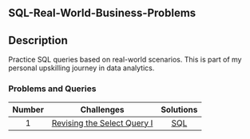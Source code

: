 ## SQL-Real-World-Business-Problems

## Description
Practice SQL queries based on real-world scenarios.
This is part of my personal upskilling journey in data analytics.

### Problems and Queries 

| Number | Challenges | Solutions |
|:------:|------------|:---------:|
| 1 | [Revising the Select Query I](https://github.com/SnehaMurali2002/SQL-Real-World-Business-Problems/blob/main/01_Consistent_Uber_Riders.sql) | [SQL](Basic%20Select/Revising-the-select-Query-1.sql)






